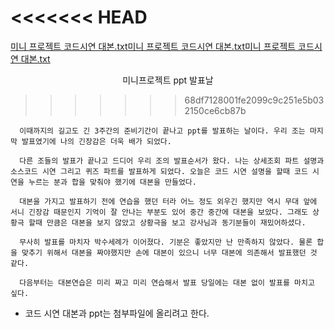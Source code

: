 <<<<<<< HEAD
=======
[미니 프로젝트 코드시연 대본.txt](https://github.com/KimSang-Ui/KimSang-Ui.github.io/files/14210895/default.txt)[미니 프로젝트 코드시연 대본.txt](https://github.com/KimSang-Ui/KimSang-Ui.github.io/files/14210892/default.txt)[미니 프로젝트 코드시연 대본.txt](https://github.com/KimSang-Ui/KimSang-Ui.github.io/files/14210870/default.txt)<center>미니프로젝트 ppt 발표날</center>
>>>>>>> 68df7128001fe2099c9c251e5b032150ce6cb87b

      이때까지의 길고도 긴 3주간의 준비기간이 끝나고 ppt를 발표하는 날이다. 우리 조는 마지막 발표였기에 나의 긴장감은 더욱 배가 되었다.

      다른 조들의 발표가 끝나고 드디어 우리 조의 발표순서가 왔다. 나는 상세조회 파트 설명과 소스코드 시연 그리고 퀴즈 파트를 발표하게 되었다. 오늘은 코드 시연 설명을 할때 코드 시연을 누르는 분과 합을 맞춰야 했기에 대본을 만들었다.

      대본을 가지고 발표하기 전에 연습을 했던 터라 어느 정도 외우긴 했지만 역시 무대 앞에 서니 긴장감 때문인지 기억이 잘 안나는 부분도 있어 중간 중간에 대본을 보았다. 그래도 상황극 할때 만큼은 대본을 보지 않았고 상황극을 보고 강사님과 동기분들이 재밌어하셨다.

      무사히 발표를 마치자 박수세례가 이어졌다. 기분은 좋았지만 난 만족하지 않았다. 물론 합을 맞추기 위해서 대본을 짜야했지만 손에 대본이 있으니 너무 대본에 의존해서 발표했던 것 같다.

      다음부터는 대본연습은 미리 짜고 미리 연습해서 발표 당일에는 대본 없이 발표를 마치고 싶다. 

- 코드 시연 대본과 ppt는 첨부파일에 올리려고 한다.
